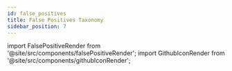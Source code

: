 ```yaml
---
id: false_positives
title: False Positives Taxonomy
sidebar_position: 7
---
```


import FalsePositiveRender from '@site/src/components/falsePositiveRender';
import GithubIconRender from '@site/src/components/githubIconRender';


<GithubIconRender url="https://hub-cdn.crowdsec.net/scenario_taxonomy/taxonomy/false_positives.json"></GithubIconRender>


<FalsePositiveRender/>